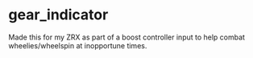 # gear_indicator

Made this for my ZRX as part of a boost controller input to help combat wheelies/wheelspin at inopportune times.
